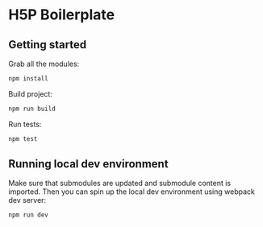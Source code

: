 # H5P Boilerplate

## Getting started

Grab all the modules:

```bash
npm install
```

Build project:

```bash
npm run build
```

Run tests:

```bash
npm test
```

## Running local dev environment

Make sure that submodules are updated and submodule content is imported.
Then you can spin up the local dev environment using webpack dev server:

```bash
npm run dev
```
